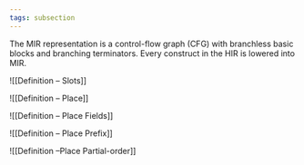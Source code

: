 ```yaml
---
tags: subsection
---
```


The MIR representation is a control-flow graph (CFG) with branchless basic blocks and branching terminators. Every construct in the HIR is lowered into MIR.

![[Definition – Slots]]

![[Definition – Place]]

![[Definition – Place Fields]]

![[Definition – Place Prefix]]

![[Definition –Place Partial-order]]